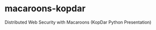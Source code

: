 macaroons-kopdar
================

Distributed Web Security with Macaroons (KopDar Python Presentation)
